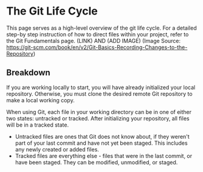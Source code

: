 # The Git Life Cycle
This page serves as a high-level overview of the git life cycle.
For a detailed step-by step instruction of how to direct files within your project, refer to the Git Fundamentals page. (LINK) AND (ADD IMAGE)
(Image Source: https://git-scm.com/book/en/v2/Git-Basics-Recording-Changes-to-the-Repository)

## Breakdown
If you are working locally to start, you will have already initialized your local repository. Otherwise, you must clone the desired remote Git repository to make a local working copy. 

When using Git, each file in your working directory can be in one of either two states: untracked or tracked. After initializing your repository, all files will be in a tracked state.
- Untracked files are ones that Git does not know about, if they weren't part of your last commit and have not yet been staged. This includes any newly created or added files.
- Tracked files are everything else - files that were in the last commit, or have been staged. They can be modified, unmodified, or staged.
